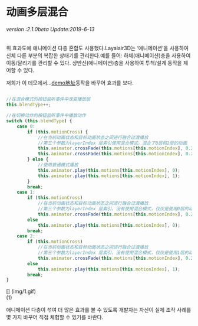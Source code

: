 # 动画多层混合

###### *version :2.1.0beta   Update:2019-6-13*

위 효과도에 애니메이션 다층 혼합도 사용했다.Layaiair3D는 ‘애니메이션’을 사용하여 신체 다른 부분의 복잡한 상태기를 관리한다.예를 들어: 하체(애니메이션)층을 사용하여 이동/달리기를 관리할 수 있다. 상반신(애니메이션)층을 사용하여 투척/설계 동작을 제어할 수 있다.

저희가 이 데모에서...[demo地址](https://layaair.ldc.layabox.com/demo2/?language=ch&category=3d&group=Animation3D&name=AnimationLayerBlend)동작을 바꾸어 효과를 보다.


```typescript

//在混合模式的按钮监听事件中改变播放层
this.blendType++;

//在切换动作的按钮监听事件中播放动作
switch (this.blendType) {
    case 0: 
        if (this.motionCross) {
            //在当前动画状态和目标动画状态之间进行融合过渡播放
            //第三个参数为layerIndex 层索引使用混合模式，混合了0层和1层的动画
            this.animator.crossFade(this.motions[this.motionIndex], 0.2, 0);
            this.animator.crossFade(this.motions[this.motionIndex], 0.2, 1);
        } else {
            //使用普通模式播放
            this.animator.play(this.motions[this.motionIndex], 0);
            this.animator.play(this.motions[this.motionIndex], 1);
        }
        break;
    case 1: 
        if (this.motionCross)
            //在当前动画状态和目标动画状态之间进行融合过渡播放
            //第三个参数为layerIndex 层索引，没有使用混合模式，仅仅是使用0层的动画
            this.animator.crossFade(this.motions[this.motionIndex], 0.2, 0);
        else
            this.animator.play(this.motions[this.motionIndex], 0);
        break;
    case 2: 
        if (this.motionCross)
            //在当前动画状态和目标动画状态之间进行融合过渡播放
            //第三个参数为layerIndex 层索引，没有使用混合模式，仅仅是使用1层的动画
            this.animator.crossFade(this.motions[this.motionIndex], 0.2, 1);
        else
            this.animator.play(this.motions[this.motionIndex], 1);
        break;
}
```


[] (img/1.gif)<br>(1)

애니메이션 다층이 섞여 더 많은 효과를 볼 수 있도록 개발자는 자신이 실제 조작 사례를 몇 가지 바꾸어 직접 체험할 수 있기를 바란다.
